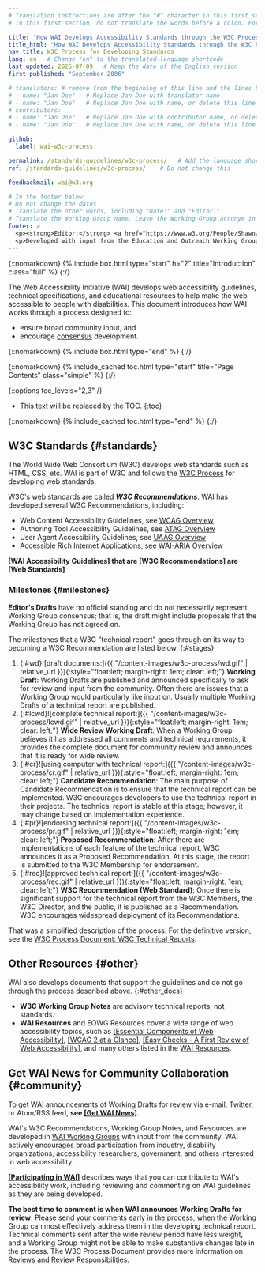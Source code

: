 ```yaml
---
# Translation instructions are after the "#" character in this first section. They are comments that do not show up in the web page. You do not need to translate the instructions after "#".
# In this first section, do not translate the words before a colon. For example, do not translate "title:". Do translate the text after "title:"

title: "How WAI Develops Accessibility Standards through the W3C Process: Milestones and Opportunities to Contribute"
title_html: "How WAI Develops Accessibility Standards through the W3C Process:<br> Milestones and Opportunities to Contribute"
nav_title: W3C Process for Developing Standards
lang: en   # Change "en" to the translated-language shortcode
last_updated: 2025-07-09   # Keep the date of the English version
first_published: "September 2006"

# translators: # remove from the beginning of this line and the lines below: "# " (the hash sign and the space)
# - name: "Jan Doe"   # Replace Jan Doe with translator name
# - name: "Jan Doe"   # Replace Jan Doe with name, or delete this line if not multiple translators
# contributors:
# - name: "Jan Doe"   # Replace Jan Doe with contributor name, or delete this line if none
# - name: "Jan Doe"   # Replace Jan Doe with name, or delete this line if not multiple contributors

github:
  label: wai-w3c-process

permalink: /standards-guidelines/w3c-process/   # Add the language shortcode to the end, with no slash at the end. For example /path/to/file/fr
ref: /standards-guidelines/w3c-process/    # Do not change this

feedbackmail: wai@w3.org

# In the footer below:
# Do not change the dates
# Translate the other words, including "Date:" and "Editor:"
# Translate the Working Group name. Leave the Working Group acronym in English.
footer: >
  <p><strong>Editor:</strong> <a href="https://www.w3.org/People/Shawn/">Shawn Lawton Henry</a>.</p>
  <p>Developed with input from the Education and Outreach Working Group (<a href="https://www.w3.org/WAI/EO/">EOWG</a>).</p>
---
```


{::nomarkdown}
{% include box.html type="start" h="2" title="Introduction" class="full" %}
{:/}

The Web Accessibility Initiative (WAI) develops web accessibility guidelines, technical specifications, and educational resources to help make the web accessible to people with disabilities. This document introduces how WAI works through a process designed to:

- ensure broad community input, and 
- encourage [consensus](https://www.w3.org/Consortium/Process/#Consensus) development.

{::nomarkdown}
{% include box.html type="end" %}
{:/}

{::nomarkdown}
{% include_cached toc.html type="start" title="Page Contents" class="simple" %}
{:/}

{::options toc_levels="2,3" /}

-   This text will be replaced by the TOC.
{:toc}

{::nomarkdown}
{% include_cached toc.html type="end" %}
{:/}

## W3C Standards {#standards}

The World Wide Web Consortium (W3C) develops web standards such as HTML, CSS, etc. WAI is part of W3C and follows the [W3C Process](https://www.w3.org/Consortium/Process/) for developing web standards.

W3C's web standards are called ***W3C Recommendations***. WAI has developed several W3C Recommendations, including:

- Web Content Accessibility Guidelines, see [WCAG Overview](/standards-guidelines/wcag/)
- Authoring Tool Accessibility Guidelines, see [ATAG Overview](/standards-guidelines/atag/)
- User Agent Accessibility Guidelines, see [UAAG Overview](/standards-guidelines/uaag/)
- Accessible Rich Internet Applications, see [WAI-ARIA Overview](/standards-guidelines/aria/)

**\[WAI Accessibility Guidelines\] that are \[W3C Recommendations\] are \[Web Standards\]**

### Milestones {#milestones}

**Editor's Drafts** have no official standing and do not necessarily represent Working Group consensus; that is, the draft might include proposals that the Working Group has not agreed on.

The milestones that a W3C "technical report" goes through on its way to becoming a W3C Recommendation are listed below.
{:#stages}

1. {:#wd}![draft documents:]({{ "/content-images/w3c-process/wd.gif" | relative_url }}){:style="float:left; margin-right: 1em; clear: left;"} **Working Draft**: Working Drafts are published and announced specifically to ask for review and input from the community. Often there are issues that a Working Group would particularly like input on. Usually multiple Working Drafts of a technical report are published.
2. {:#lcwd}![complete technical report:]({{ "/content-images/w3c-process/lcwd.gif" | relative_url }}){:style="float:left; margin-right: 1em; clear: left;"} **Wide Review Working Draft**: When a Working Group believes it has addressed all comments and technical requirements, it provides the complete document for community review and announces that it is ready for wide review.
3. {:#cr}![using computer with technical report:]({{ "/content-images/w3c-process/cr.gif" | relative_url }}){:style="float:left; margin-right: 1em; clear: left;"} **Candidate Recommendation**: The main purpose of Candidate Recommendation is to ensure that the technical report can be implemented. W3C encourages developers to use the technical report in their projects. The technical report is stable at this stage; however, it may change based on implementation experience.
4. {:#pr}![endorsing technical report:]({{ "/content-images/w3c-process/pr.gif" | relative_url }}){:style="float:left; margin-right: 1em; clear: left;"} **Proposed Recommendation**: After there are implementations of each feature of the technical report, W3C announces it as a Proposed Recommendation. At this stage, the report is submitted to the W3C Membership for endorsement.
5. {:#rec}![approved technical report:]({{ "/content-images/w3c-process/rec.gif" | relative_url }}){:style="float:left; margin-right: 1em; clear: left;"} **W3C Recommendation (Web Standard)**: Once there is significant support for the technical report from the W3C Members, the W3C Director, and the public, it is published as a Recommendation. W3C encourages widespread deployment of its Recommendations.

That was a simplified description of the process. For the definitive version, see the [W3C Process Document: W3C Technical Reports](https://www.w3.org/policies/process/#Reports).

## Other Resources {#other}

WAI also develops documents that support the guidelines and do not go through the process described above.
{:#other_docs}

- **W3C Working Group Notes** are advisory technical reports, not standards.
- **WAI Resources** and EOWG Resources cover a wide range of web accessibility topics, such as [[Essential Components of Web Accessibility]](/fundamentals/components/), [[WCAG 2 at a Glance]](/standards-guidelines/wcag/glance/), [[Easy Checks - A First Review of Web Accessibility]](/test-evaluate/preliminary/), and many others listed in the [WAI Resources](/resources/).

## Get WAI News for Community Collaboration {#community}

To get WAI announcements of Working Drafts for review via e-mail, Twitter, or Atom/RSS feed, **see [[Get WAI News]](/news/subscribe/)**.

WAI's W3C Recommendations, Working Group Notes, and Resources are developed in [WAI Working Groups](/about/groups/) with input from the community. WAI actively encourages broad participation from industry, disability organizations, accessibility researchers, government, and others interested in web accessibility.

**[[Participating in WAI]](/get-involved/)** describes ways that you can contribute to WAI's accessibility work, including reviewing and commenting on WAI guidelines as they are being developed.

**The best time to comment is when WAI announces Working Drafts for review**. Please send your comments early in the process, when the Working Group can most effectively address them in the developing technical report. Technical comments sent after the wide review period have less weight, and a Working Group might not be able to make substantive changes late in the process. The W3C Process Document provides more information on [Reviews and Review Responsibilities](https://www.w3.org/Consortium/Process/#doc-reviews).
